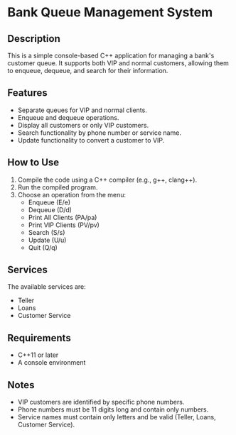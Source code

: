 
# Bank Queue Management System

## Description
This is a simple console-based C++ application for managing a bank's customer queue. 
It supports both VIP and normal customers, allowing them to enqueue, dequeue, and search for their information.

## Features
- Separate queues for VIP and normal clients.
- Enqueue and dequeue operations.
- Display all customers or only VIP customers.
- Search functionality by phone number or service name.
- Update functionality to convert a customer to VIP.

## How to Use
1. Compile the code using a C++ compiler (e.g., g++, clang++).
2. Run the compiled program.
3. Choose an operation from the menu:
   - Enqueue (E/e)
   - Dequeue (D/d)
   - Print All Clients (PA/pa)
   - Print VIP Clients (PV/pv)
   - Search (S/s)
   - Update (U/u)
   - Quit (Q/q)

## Services
The available services are:
- Teller
- Loans
- Customer Service

## Requirements
- C++11 or later
- A console environment

## Notes
- VIP customers are identified by specific phone numbers.
- Phone numbers must be 11 digits long and contain only numbers.
- Service names must contain only letters and be valid (Teller, Loans, Customer Service).

